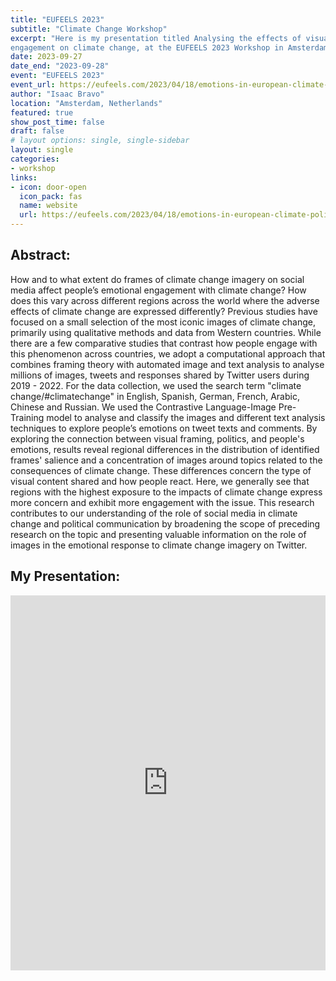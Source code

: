 ```yaml
---
title: "EUFEELS 2023"
subtitle: "Climate Change Workshop"
excerpt: "Here is my presentation titled Analysing the effects of visual framing on social media in shaping people’s emotional
engagement on climate change, at the EUFEELS 2023 Workshop in Amsterdam."
date: 2023-09-27
date_end: "2023-09-28"
event: "EUFEELS 2023"
event_url: https://eufeels.com/2023/04/18/emotions-in-european-climate-politics-call-for-papers-amsterdam-28th-29th-september-2023/
author: "Isaac Bravo"
location: "Amsterdam, Netherlands"
featured: true
show_post_time: false
draft: false
# layout options: single, single-sidebar
layout: single
categories:
- workshop
links:
- icon: door-open
  icon_pack: fas
  name: website
  url: https://eufeels.com/2023/04/18/emotions-in-european-climate-politics-call-for-papers-amsterdam-28th-29th-september-2023/
---
```

## Abstract:

How and to what extent do frames of climate change imagery on social media affect people’s emotional engagement with climate change? How does this vary across different regions across the world where the adverse effects of climate change are expressed differently? Previous studies have focused on a small selection of the most iconic images of climate change, primarily using qualitative methods and data from Western countries. While there are a few comparative studies that contrast how people engage with this phenomenon across countries, we adopt a computational approach that combines framing theory with automated image and text analysis to analyse millions of images, tweets and responses shared by Twitter users during 2019 - 2022. For the data collection, we used the search term "climate change/#climatechange" in English, Spanish, German, French, Arabic, Chinese and Russian. We used the Contrastive Language-Image Pre-Training model to analyse and classify the images and
different text analysis techniques to explore people’s emotions on tweet texts and comments. By exploring the connection between visual framing, politics, and people's emotions, results reveal regional differences in the distribution of identified frames' salience and a concentration of images around topics related to the consequences of climate change. These differences concern the type of visual content shared and how people react. Here, we generally see that regions with the highest exposure to the impacts of climate change express more concern and exhibit more engagement with the issue. This research contributes to our understanding of the role of social media in climate change and political communication by broadening the scope of preceding research on the topic and presenting valuable information on the role of images in the emotional response to climate change imagery on Twitter.

## My Presentation:

<iframe src="https://drive.google.com/file/d/1Kkm7eMJGrBaKrcqBsryd1F6KDdNUsQMe/preview?usp=sharing" style="width:100%; height:600px;" frameborder="0"></iframe>